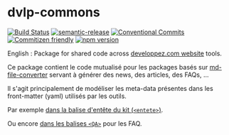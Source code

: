 # dvlp-commons

[![Build Status](https://travis-ci.org/MarcLoupias/dvlp-commons.svg?branch=master)](https://travis-ci.org/MarcLoupias/dvlp-commons)
[![semantic-release](https://img.shields.io/badge/%20%20%F0%9F%93%A6%F0%9F%9A%80-semantic--release-e10079.svg)](https://github.com/semantic-release/semantic-release)
[![Conventional Commits](https://img.shields.io/badge/Conventional%20Commits-1.0.0-yellow.svg)](https://conventionalcommits.org)
[![Commitizen friendly](https://img.shields.io/badge/commitizen-friendly-brightgreen.svg)](http://commitizen.github.io/cz-cli/)
[![npm version](https://badge.fury.io/js/dvlp-commons.svg)](http://badge.fury.io/js/dvlp-commons)

English : Package for shared code across [developpez.com website](https://www.developpez.com/) tools. 

Ce package contient le code mutualisé pour les packages basés sur [md-file-converter](https://www.npmjs.com/package/md-file-converter) servant à générer des news, des articles, des FAQs, ... 

Il s'agit principalement de modéliser les meta-data présentes dans les front-matter (yaml) utilisés par les outils.
 
Par exemple [dans la balise d'entête du kit (`<entete>`)](http://club.developpez.com/outils/wiki/KitGeneration).

Ou encore [dans les balises `<QA>`](http://club.developpez.com/outils/wiki/KitFAQ#Balise_.3CQA.3E) pour les FAQ.
